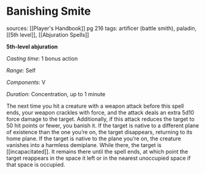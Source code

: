 # Banishing Smite
sources: [[Player's Handbook]] pg 216
tags: artificer (battle smith), paladin, [[5th level]], [[Abjuration Spells]]

**5th-level abjuration**

*Casting time*: 1 bonus action

*Range*: Self

*Components*: V

*Duration*: Concentration, up to 1 minute

The next time you hit a creature with a weapon attack before this spell ends, your weapon crackles with force, and the attack deals an extra 5d10 force damage to the target. Additionally, if this attack reduces the target to 50 hit points or fewer, you banish it. If the target is native to a different plane of existence than the one you’re on, the target disappears, returning to its home plane. If the target is native to the plane you’re on, the creature vanishes into a harmless demiplane. While there, the target is [[incapacitated]]. It remains there until the spell ends, at which point the target reappears in the space it left or in the nearest unoccupied space if that space is occupied.
